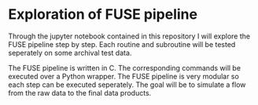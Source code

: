 # Exploration of FUSE pipeline

Through the jupyter notebook contained in this repository I will explore the FUSE pipeline step by step. Each routine and subroutine will be tested seperately on some archival test data.  

The FUSE pipeline is written in C. The corresponding commands will be executed over a Python wrapper. The FUSE pipeline is very modular so each step can be executed seperately. The goal will be to simulate a flow from the raw data to the final data products. 
